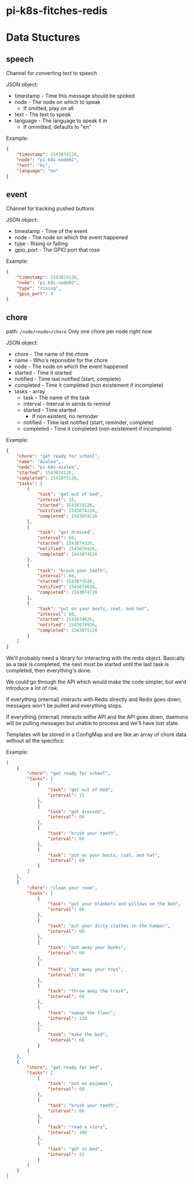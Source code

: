 # pi-k8s-fitches-redis

# Data Stuctures

## speech

Channel for converting text to speech

JSON object:
- timestamp - Time this message should be spoked
- node - The node on which to speak
  - If omitted, play on all
- text - The text to speak
- language - The language to speak it in
  - If ommitted, defaults to "en"

Example:

```json
{
    "timestamp": 1543074126,
    "node": "pi-k8s-node02",
    "text": "Hi",
    "language": "en"
}
```

## event

Channel for tracking pushed buttons

JSON object:
- timestamp - Time of the event
- node - The node on which the event happened
- type - Rising or falling
- gpio_port - The GPIO port that rose

Example:

```json
{
    "timestamp": 1543074126,
    "node": "pi-k8s-node02",
    "type": "rising",
    "gpio_port": 4
}
```

## chore

path: `/node/<node>/chore` Only one chore per node right now

JSON object:
- chore - The name of the chore
- name - Who's reponsible for the chore
- node - The node on which the event happened
- started - Time it started
- notified - Time last notified (start, complete)
- completed - Time it completed (non existement if incomplete)
- tasks - array
  - task - The name of the task
  - interval - Interval in sends to remind
  - started - Time started
    - If non existent, no reminder
  - notified - Time last notified (start, reminder, complete)
  - completed - Time it completed (non existement if incomplete)

Example:

```json
{
    "chore": "get ready for school",
    "name": "Azalea",
    "node": "pi-k8s-azalea",
    "started": 1543074126,
    "completed": 1543075126,
    "tasks": [
        {
            "task": "get out of bed",
            "interval": 15,
            "started": 1543074126,
            "notified": 1543074226,
            "completed": 1543074226
        },
        {
            "task": "get dressed",
            "interval": 60,
            "started": 1543074326,
            "notified": 1543074426,
            "completed": 1543074526
        },
        {
            "task": "brush your teeth",
            "interval": 60,
            "started": 1543074526,
            "notified": 1543074626,
            "completed": 1543074726
        },
        {
            "task": "put on your boots, coat, and hat",
            "interval": 60,
            "started": 1543074826,
            "notified": 1543074926,
            "completed": 1543075126
        }
    ]
}
```

We'll probably need a library for interacting with the redis object. Basically as a task is completed, the next must be started until the last task is completed, then everything's done.

We could go through the API which would make the code simpler, but we'd introduce a lot of risk.

If everything (internal) interacts with Redis directly and Redis goes down, messages won't be pulled and everything stops.

If everything (internal) interacts withe API and the API goes down, daemons will be pulling messages but unable to process and we'll have lost state. 

Templates will be stored in a ConfigMap and are like an array of chore data without all the specifics:

Example:

```json
[
    {
        "chore": "get ready for school",
        "tasks": [
            {
                "task": "get out of bed",
                "interval": 15
            },
            {
                "task": "get dressed",
                "interval": 60
            },
            {
                "task": "brush your teeth",
                "interval": 60
            },
            {
                "task": "put on your boots, coat, and hat",
                "interval": 60
            }
        ]
    },
    {
        "chore": "clean your room",
        "tasks": [
            {
                "task": "put your blankets and pillows on the bed",
                "interval": 60
            },
            {
                "task": "put your dirty clothes in the hamper",
                "interval": 60
            },
            {
                "task": "put away your books",
                "interval": 60
            },
            {
                "task": "put away your toys",
                "interval": 60
            },
            {
                "task": "throw away the trash",
                "interval": 60
            },
            {
                "task": "sweep the floor",
                "interval": 120
            },
            {
                "task": "make the bed",
                "interval": 60
            }
        ]
    },
    {
        "chore": "get ready for bed",
        "tasks": [
            {
                "task": "put on pajamas",
                "interval": 60
            },
            {
                "task": "brush your teeth",
                "interval": 60
            },
            {
                "task": "read a story",
                "interval": 300
            },
            {
                "task": "get in bed",
                "interval": 15
            }
        ]
    }
]
```
